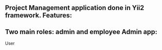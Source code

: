 Project Management application done in Yii2 framework.
Features:
- 
Two main roles: admin and employee
Admin app:
---

User
